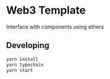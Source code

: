 # Web3 Template

Interface with components using ethers

## Developing

```bash
yarn install
yarn typechain
yarn start
```
